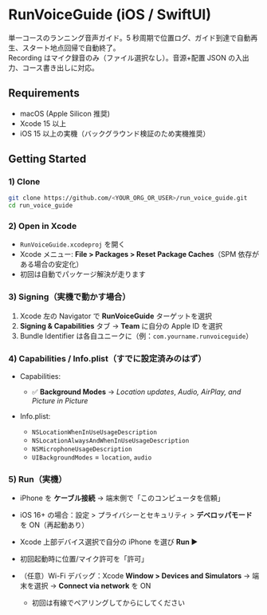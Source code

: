# RunVoiceGuide (iOS / SwiftUI)

単一コースのランニング音声ガイド。5 秒周期で位置ログ、ガイド到達で自動再生、スタート地点回帰で自動終了。  
Recording はマイク録音のみ（ファイル選択なし）。音源+配置 JSON の入出力、コース書き出しに対応。

## Requirements

-   macOS (Apple Silicon 推奨)
-   Xcode 15 以上
-   iOS 15 以上の実機（バックグラウンド検証のため実機推奨）

## Getting Started

### 1) Clone

```bash
git clone https://github.com/<YOUR_ORG_OR_USER>/run_voice_guide.git
cd run_voice_guide
```

### 2) Open in Xcode

-   `RunVoiceGuide.xcodeproj` を開く
-   Xcode メニュー: **File > Packages > Reset Package Caches**（SPM 依存がある場合の安定化）
-   初回は自動でパッケージ解決が走ります

### 3) Signing（実機で動かす場合）

1. Xcode 左の Navigator で **RunVoiceGuide** ターゲットを選択
2. **Signing & Capabilities** タブ → **Team** に自分の Apple ID を選択
3. Bundle Identifier は各自ユニークに（例：`com.yourname.runvoiceguide`）

### 4) Capabilities / Info.plist（すでに設定済みのはず）

-   Capabilities:

    -   ✅ **Background Modes** → _Location updates_, _Audio, AirPlay, and Picture in Picture_

-   Info.plist:

    -   `NSLocationWhenInUseUsageDescription`
    -   `NSLocationAlwaysAndWhenInUseUsageDescription`
    -   `NSMicrophoneUsageDescription`
    -   `UIBackgroundModes` = `location`, `audio`

### 5) Run（実機）

-   iPhone を **ケーブル接続** → 端末側で「このコンピュータを信頼」
-   iOS 16+ の場合：設定 > プライバシーとセキュリティ > **デベロッパモード** を ON（再起動あり）
-   Xcode 上部デバイス選択で自分の iPhone を選び **Run ▶**
-   初回起動時に位置/マイク許可を「許可」
-   （任意）Wi-Fi デバッグ：Xcode **Window > Devices and Simulators** → 端末を選択 → **Connect via network** を ON

    -   初回は有線でペアリングしてからにしてください
